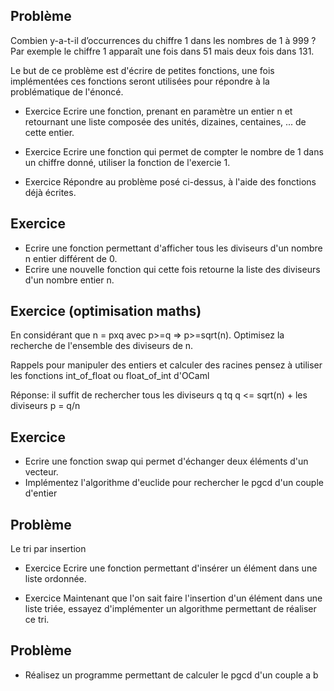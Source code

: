 ## Problème

Combien y-a-t-il d’occurrences du chiffre 1 dans les nombres de 1 à 999 ? Par exemple le chiffre 1 apparaît une fois dans 51 mais deux fois dans 131.

Le but de ce problème est d'écrire de petites fonctions, une fois implémentées ces fonctions seront utilisées pour répondre à la problématique de l'énoncé.

 - Exercice
Ecrire une fonction, prenant en paramètre un entier n et retournant une liste composée des unités, dizaines, centaines, ... de cette entier.

 - Exercice 
Ecrire une fonction qui permet de compter le nombre de 1 dans un chiffre donné, utiliser la fonction de l'exercie 1.

 - Exercice
Répondre au problème posé ci-dessus, à l'aide des fonctions déjà écrites.

## Exercice
 - Ecrire une fonction permettant d'afficher tous les diviseurs d'un nombre n entier différent de 0.
 - Ecrire une nouvelle fonction qui cette fois retourne la liste des diviseurs d'un nombre entier n.
 
## Exercice (optimisation maths)
En considérant que n = pxq avec p>=q => p>=sqrt(n). Optimisez la recherche de l'ensemble des diviseurs de n.

Rappels pour manipuler des entiers et calculer des racines pensez à utiliser les fonctions int_of_float ou float_of_int d'OCaml

Réponse: il suffit de rechercher tous les diviseurs q tq q <= sqrt(n) + les diviseurs p = q/n

## Exercice
 - Ecrire une fonction swap qui permet d'échanger deux éléments d'un vecteur.
 - Implémentez l'algorithme d'euclide pour rechercher le pgcd d'un couple d'entier

## Problème 
Le tri par insertion 

 - Exercice 
Ecrire une fonction permettant d'insérer un élément dans une liste ordonnée.

 - Exercice 
Maintenant que l'on sait faire l'insertion d'un élément dans une liste triée, essayez d'implémenter un algorithme permettant de réaliser ce tri.

## Problème 
- Réalisez un programme permettant de calculer le pgcd d'un couple a b 
